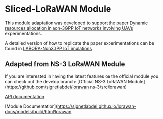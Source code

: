 # Sliced-LoRaWAN Module
This module adaptation was developed to support the paper [Dynamic resources allocation in non-3GPP IoT networks involving UAVs
](https://ieeexplore.ieee.org/document/10199941) experimentations.

A detailed version of how to replicate the paper experimentations can be found in [LABORA-Non3GPP IoT imulations](https://github.com/LABORA-INF-UFG/non3GPP_IoT_simulations)


## Adapted from NS-3 LoRaWAN Module

If you are interested in having the latest features on the official module you can check out the develop branch:
[Official NS-3 LoRaWAN Module](https://github.com/signetlabdei/lorawan ns-3/src/lorawan)

[API documentation](https://signetlabdei.github.io/lorawan-docs/html/index.html).

[Module Documentation](https://signetlabdei.github.io/lorawan-docs/models/build/html/lorawan.